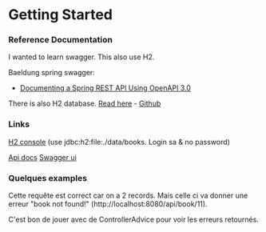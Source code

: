 # Getting Started

### Reference Documentation
I wanted to learn swagger. This also use H2.

Baeldung spring swagger:

* [Documenting a Spring REST API Using OpenAPI 3.0](https://www.baeldung.com/spring-rest-openapi-documentation)

There is also H2 database.
[Read here](https://www.baeldung.com/spring-boot-h2-database) - 
[Github](https://github.com/eugenp/tutorials/tree/master/persistence-modules/spring-boot-persistence-h2)

### Links
[H2 console](http://localhost:8080/h2-console)
(use jdbc:h2:file:./data/books. Login sa & no password)

[Api docs](http://localhost:8080/v3/api-docs/)
[Swagger ui](http://localhost:8080/swagger-ui.html)

### Quelques examples

Cette requête est correct car on a 2 records.
Mais celle ci va donner une erreur "book not found!" (http://localhost:8080/api/book/11).

C'est bon de jouer avec de ControllerAdvice pour voir les erreurs retournés.